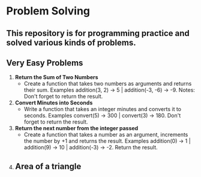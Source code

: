 # Problem Solving
 This repository is for programming practice and solved various kinds of problems.
 ---

## Very Easy Problems

1. **Return the Sum of Two Numbers**
    - Create a function that takes two numbers as arguments and returns their sum. Examples addition(3, 2) -> 5 | addition(-3, -6) -> -9. Notes: Don't forget to return the result.
2. **Convert Minutes into Seconds**
    - Write a function that takes an integer minutes and converts it to seconds. Examples convert(5) -> 300 | convert(3) -> 180. Don't forget to return the result.
3. **Return the next number from the integer passed**
    - Create a function that takes a number as an argument, increments the number by +1 and returns the result. Examples addition(0) -> 1 | addition(9) -> 10 | addition(-3) -> -2. Return the result.
4. **Area of a triangle**
    - 

